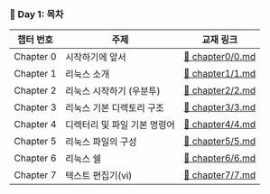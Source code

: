 ### 📘 Day 1: 목차

| 챕터 번호     | 주제             | 교재 링크                                |
| --------- | -------------- | ------------------------------------ |
| Chapter 0 | 시작하기에 앞서       | [📄 chapter0/0.md](chapter0/0.md) |
| Chapter 1 | 리눅스 소개         | [📄 chapter1/1.md](chapter1/1.md) |
| Chapter 2 | 리눅스 시작하기 (우분투) | [📄 chapter2/2.md](chapter2/2.md) |
| Chapter 3 | 리눅스 기본 디렉토리 구조    | [📄 chapter3/3.md](chapter3/3.md) |
| Chapter 4 | 디렉터리 및 파일 기본 명령어    | [📄 chapter4/4.md](chapter4/4.md) |
| Chapter 5 | 리눅스 파일의 구성       | [📄 chapter5/5.md](chapter5/5.md) |
| Chapter 6 | 리눅스 쉘   | [📄 chapter6/6.md](chapter6/6.md) |
| Chapter 7 | 텍스트 편집기(vi)         | [📄 chapter7/7.md](chapter7/7.md) |
